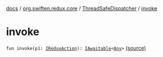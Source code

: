 [docs](../../index.md) / [org.swiften.redux.core](../index.md) / [ThreadSafeDispatcher](index.md) / [invoke](./invoke.md)

# invoke

`fun invoke(p1: `[`IReduxAction`](../-i-redux-action.md)`): `[`IAwaitable`](../-i-awaitable/index.md)`<`[`Any`](https://kotlinlang.org/api/latest/jvm/stdlib/kotlin/-any/index.html)`>` [(source)](https://github.com/protoman92/KotlinRedux/tree/master/common\common-core\src\main\kotlin/org/swiften/redux/core/ThreadSafeDispatcher.kt#L22)